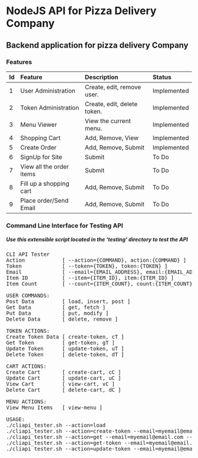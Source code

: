 # NodeJS API for Pizza Delivery Company
## Backend application for pizza delivery Company

### Features

| Id  | Feature                   | Description                  | Status      |
| :-  | :-----------------------  | :--------------------------  | :---------- |
| 1   | User Administration       | Create, edit, remove user.   | Implemented |
| 2   | Token Administration      | Create, edit, delete token.  | Implemented |
| 3   | Menu Viewer               | View the current menu.       | Implemented |
| 4   | Shopping Cart             | Add, Remove, View            | Implemented |
| 5   | Create Order              | Add, Remove, Submit          | Implemented |
| 6   | SignUp for Site           | Submit                       | To Do       |
| 7   | View all the order items  | Submit                       | To Do       |
| 8   | Fill up a shopping cart   | Add, Remove, Submit          | To Do       |
| 9   | Place order/Send Email    | Add, Remove, Submit          | To Do       |

### Command Line Interface for Testing API

<h5>Use this extensible script located in the 'testing' directory to test the API</h5>

<pre>
CLI API Tester
Action            [ --action={COMMAND}, action:{COMMAND} ]
Token             [ --token={TOKEN}, token:{TOKEN} ]
Email             [ --email={EMAIL_ADDRESS}, email:{EMAIL_ADDRESS} ]
Item ID           [ --item={ITEM_ID}, item:{ITEM_ID} ]
Item Count        [ --count={ITEM_COUNT}, count:{ITEM_COUNT} ]

USER COMMANDS:
Post Data         [ load, insert, post ]
Get Data          [ get, fetch ]
Put Data          [ put, modify ]
Delete Data       [ delete, remove ]

TOKEN ACTIONS:
Create Token Data [ create-token, cT ]
Get Token         [ get-token, gT ]
Update Token      [ update-token, uT ]
Delete Token      [ delete-token, dT ]

CART ACTIONS:
Create Cart       [ create-cart, cC ]
Update Cart       [ update-cart, uC ]
View Cart         [ view-cart, vC ]
Delete Cart       [ delete-cart, dC ]

MENU ACTIONS:
View Menu Items   [ view-menu ]

USAGE:
./cliapi_tester.sh --action=load
./cliapi_tester.sh --action=create-token --email=myemail@email.com
./cliapi_tester.sh --action=get --email=myemail@email.com --token=9zy66v8ktl40fe7qv5f
./cliapi_tester.sh --action=get-token --email=myemail@email.com --token=9zy66v8ktl40fe7qv5f
./cliapi_tester.sh --action=update-token --email=myemail@email.com --token=9zy66v8ktl40fe7qv5f
</pre>
